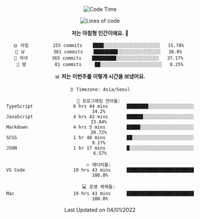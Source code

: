 <div align='center'>
 
<!--START_SECTION:waka-->
![Code Time](http://img.shields.io/badge/Code%20Time-980%20hrs%2013%20mins-blue)

![Lines of code](https://img.shields.io/badge/%EC%A0%80%EB%8A%94%20%EC%97%AC%ED%83%9C%EA%B9%8C%EC%A7%80%20-59%20Thousand%20%EC%A4%84%EC%9D%98%20%EC%BD%94%EB%93%9C%EB%A5%BC%20%EC%9E%91%EC%84%B1%ED%96%88%EC%96%B4%EC%9A%94.-blue)

**저는 아침형 인간이에요. 🐤** 

```text
🌞 아침         155 commits    ████░░░░░░░░░░░░░░░░░░░░░   15.78% 
🌆 낮　         381 commits    █████████░░░░░░░░░░░░░░░░   38.8% 
🌃 저녁         365 commits    █████████░░░░░░░░░░░░░░░░   37.17% 
🌙 밤　         81 commits     ██░░░░░░░░░░░░░░░░░░░░░░░   8.25%

```


📊 **저는 이번주를 이렇게 시간을 보냈어요.** 

```text
⌚︎ Timezone: Asia/Seoul

💬 프로그래밍 언어들: 
TypeScript               6 hrs 44 mins       ████████░░░░░░░░░░░░░░░░░   34.2% 
JavaScript               4 hrs 42 mins       ██████░░░░░░░░░░░░░░░░░░░   23.84% 
Markdown                 4 hrs 5 mins        █████░░░░░░░░░░░░░░░░░░░░   20.72% 
SCSS                     1 hr 48 mins        ██░░░░░░░░░░░░░░░░░░░░░░░   9.17% 
JSON                     1 hr 17 mins        █░░░░░░░░░░░░░░░░░░░░░░░░   6.57%

🔥 에디터들: 
VS Code                  19 hrs 43 mins      █████████████████████████   100.0%

💻 운영 체제들: 
Mac                      19 hrs 43 mins      █████████████████████████   100.0%

```


 Last Updated on 04/01/2022
<!--END_SECTION:waka-->
 </div>
<!---
Emewjin/Emewjin is a ✨ special ✨ repository because its `README.md` (this file) appears on your GitHub profile.
You can click the Preview link to take a look at your changes.
--->
